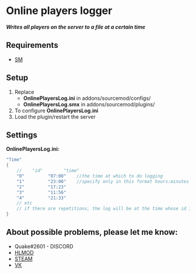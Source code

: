 # Online players logger
***Writes all players on the server to a file at a certain time***

## Requirements
 - [SM](https://www.sourcemod.net/downloads.php?branch=stable)

## Setup
1)	Replace
	+ **OnlinePlayersLog.ini** in addons/sourcemod/configs/
	+ **OnlinePlayersLog.smx** in addons/sourcemod/plugins/
2)	To configure **OnlinePlayersLog.ini**
3)	Load the plugin/restart the server

## Settings 
**OnlinePlayersLog.ini:**
```c++
"Time"
{
    //    "id"        "time"
    "0"         "07:00"    //the time at which to do logging
    "1"         "23:00"    //specify only in this format hours:minutes
    "2"         "17:23"
    "3"         "11:56"
    "4"         "21:33"
    // etc
    // if there are repetitions, the log will be at the time whose id is closer to 0
}
```

## About possible problems, please let me know: 
- Quake#2601 - DISCORD
- [HLMOD](https://hlmod.ru/members/palonez.92448/)
- [STEAM](https://steamcommunity.com/id/comecamecame/)
- [VK](https://vk.com/bgtroll/)
